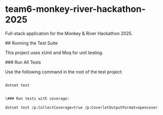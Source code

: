 # team6-monkey-river-hackathon-2025

Full-stack application for the Monkey \& River Hackathon 2025.


\## Running the Test Suite


This project uses xUnit and Moq for unit testing.


\### Run All Tests

Use the following command in the root of the test project:


```bash

dotnet test


\### Run tests with coverage:

dotnet test /p:CollectCoverage=true /p:CoverletOutputFormat=opencover



